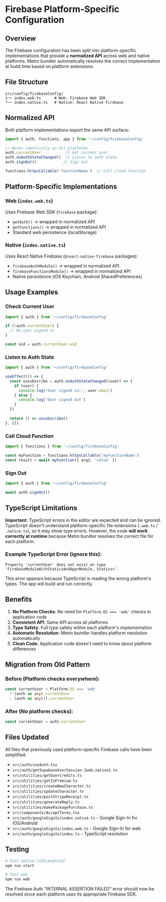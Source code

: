 # Firebase Platform-Specific Configuration

## Overview

The Firebase configuration has been split into platform-specific implementations that provide a **normalized API** across web and native platforms. Metro bundler automatically resolves the correct implementation at build time based on platform extensions.

## File Structure

```
src/config/firebaseConfig/
├── index.web.ts      # Web: Firebase Web SDK
└── index.native.ts   # Native: React Native Firebase
```

## Normalized API

Both platform implementations export the same API surface:

```typescript
import { auth, functions, app } from '~/config/firebaseConfig'

// Works identically on all platforms
auth.currentUser           // Get current user
auth.onAuthStateChanged()  // Listen to auth state
auth.signOut()            // Sign out

functions.httpsCallable('functionName')  // Call cloud function
```

## Platform-Specific Implementations

### Web (`index.web.ts`)
Uses Firebase Web SDK (`firebase` package):
- `getAuth()` → wrapped in normalized API
- `getFunctions()` → wrapped in normalized API
- Standard web persistence (localStorage)

### Native (`index.native.ts`)
Uses React Native Firebase (`@react-native-firebase` packages):
- `firebaseAuthModule()` → wrapped in normalized API
- `firebaseFunctionsModule()` → wrapped in normalized API
- Native persistence (iOS Keychain, Android SharedPreferences)

## Usage Examples

### Check Current User
```typescript
import { auth } from '~/config/firebaseConfig'

if (!auth.currentUser) {
  // No user signed in
}

const uid = auth.currentUser.uid
```

### Listen to Auth State
```typescript
import { auth } from '~/config/firebaseConfig'

useEffect(() => {
  const unsubscribe = auth.onAuthStateChanged((user) => {
    if (user) {
      console.log('User signed in:', user.email)
    } else {
      console.log('User signed out')
    }
  })
  
  return () => unsubscribe()
}, [])
```

### Call Cloud Function
```typescript
import { functions } from '~/config/firebaseConfig'

const myFunction = functions.httpsCallable('myFunctionName')
const result = await myFunction({ arg1: 'value' })
```

### Sign Out
```typescript
import { auth } from '~/config/firebaseConfig'

await auth.signOut()
```

## TypeScript Limitations

**Important:** TypeScript errors in the editor are expected and can be ignored. TypeScript doesn't understand platform-specific file extensions (`.web.ts` / `.native.ts`), so it may show type errors. However, the code **will work correctly at runtime** because Metro bundler resolves the correct file for each platform.

### Example TypeScript Error (ignore this):
```
Property 'currentUser' does not exist on type 'FirebaseModuleWithStaticsAndApp<Module, Statics>'.
```

This error appears because TypeScript is reading the wrong platform's types. The app will build and run correctly.

## Benefits

1. **No Platform Checks**: No need for `Platform.OS === 'web'` checks in application code
2. **Consistent API**: Same API across all platforms
3. **Type Safety**: Full type safety within each platform's implementation
4. **Automatic Resolution**: Metro bundler handles platform resolution automatically
5. **Clean Code**: Application code doesn't need to know about platform differences

## Migration from Old Pattern

### Before (Platform checks everywhere):
```typescript
const currentUser = Platform.OS === 'web' 
  ? (auth as any).currentUser 
  : (auth as any)().currentUser
```

### After (No platform checks):
```typescript
const currentUser = auth.currentUser
```

## Files Updated

All files that previously used platform-specific Firebase calls have been simplified:
- `src/auth/useAuth.tsx`
- `src/auth/getSupabaseUserSession.{web,native}.ts`
- `src/utilities/getUserCredits.ts`
- `src/utilities/getIsPremium.ts`
- `src/utilities/createNewCharacter.ts`
- `src/utilities/updateCharacter.ts`
- `src/utilities/postStripeReceipt.ts`
- `src/utilities/generateReply.ts`
- `src/utilities/makePackagePurchase.ts`
- `src/components/AcceptTerms.tsx`
- `src/auth/googleSignIn/index.native.ts` - Google Sign-In for iOS/Android
- `src/auth/googleSignIn/index.web.ts` - Google Sign-In for web
- `src/auth/googleSignIn/index.ts` - TypeScript resolution

## Testing

```bash
# Test native (iOS/Android)
npm run start

# Test web
npm run web
```

The Firebase Auth "INTERNAL ASSERTION FAILED" error should now be resolved since each platform uses its appropriate Firebase SDK.

